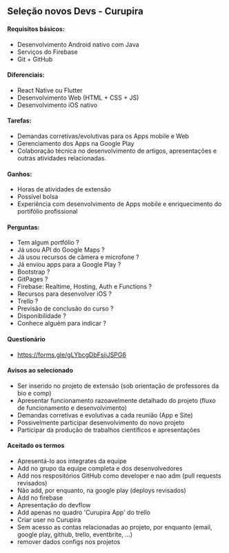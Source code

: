 ## Seleção novos Devs - Curupira

#### Requisitos básicos:
- Desenvolvimento Android nativo com Java
- Serviços do Firebase
- Git + GitHub

#### Diferenciais:
- React Native ou Flutter
- Desenvolvimento Web (HTML + CSS + JS)
- Desenvolvimento iOS nativo

#### Tarefas:
- Demandas corretivas/evolutivas para os Apps mobile e Web
- Gerenciamento dos Apps na Google Play
- Colaboração técnica no desenvolvimento de artigos, apresentações e outras atividades relacionadas.

#### Ganhos:
- Horas de atividades de extensão
- Possível bolsa
- Experiência com desenvolvimento de Apps mobile e enriquecimento do portifólio profissional

#### Perguntas:
- Tem algum portfólio ?
- Já usou API do Google Maps ?
- Já usou recursos de câmera e microfone ?
- Já enviou apps para a Google Play ?
- Bootstrap ?
- GitPages ?
- Firebase: Realtime, Hosting, Auth e Functions ?
- Recursos para desenvolver iOS ?
- Trello ?
- Previsão de conclusão do curso ?
- Disponibilidade ?
- Conhece alguém para indicar ?

#### Questionário
- https://forms.gle/gLYbcgDbFsiiJSPG6

#### Avisos ao selecionado
- Ser inserido no projeto de extensão (sob orientação de professores da bio e comp)
- Apresentar funcionamento razoavelmente detalhado do projeto (fluxo de funcionamento e desenvolvimento)
- Demandas corretivas e evolutivas a cada reunião (App e Site)
- Possivelmente participar desenvolvimento do novo projeto
- Participar da produção de trabalhos científicos e apresentações

#### Aceitado os termos
- Apresentá-lo aos integrates da equipe
- Add no grupo da equipe completa e dos desenvolvedores
- Add nos respositórios GitHub como developer e nao adm (pull requests revisados)
- Não add, por enquanto, na google play (deploys revisados)
- Add no firebase
- Apresentação do devflow
- Add apenas no quadro 'Curupira App' do trello
- Criar user no Curupira
- Sem acesso as contas relacionadas ao projeto, por enquanto (email, google play, github, trello, eventbrite, ...)
- remover dados configs nos projetos
